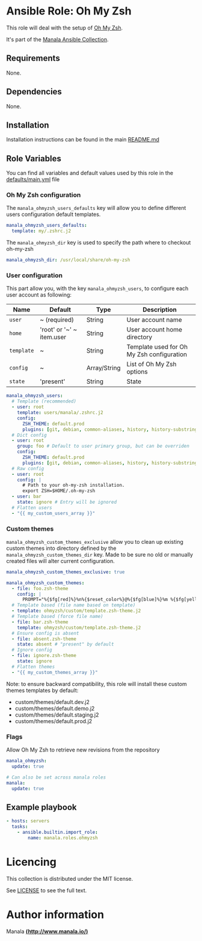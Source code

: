 # Ansible Role: Oh My Zsh

This role will deal with the setup of [Oh My Zsh](http://ohmyz.sh/).

It's part of the [Manala Ansible Collection](https://galaxy.ansible.com/manala/roles).

## Requirements

None.

## Dependencies

None.

## Installation

Installation instructions can be found in the main [README.md](https://github.com/manala/ansible-roles/blob/master/README.md)

## Role Variables

You can find all variables and default values used by this role in the [defaults/main.yml](./defaults/main.yml) file

### Oh My Zsh configuration

The `manala_ohmyzsh_users_defaults` key will allow you to define different users configuration default templates.

```yaml
manala_ohmyzsh_users_defaults:
  template: my/.zshrc.j2
```

The `manala_ohmyzsh_dir` key is used to specify the path where to checkout oh-my-zsh

```yaml
manala_ohmyzsh_dir: /usr/local/share/oh-my-zsh
```

### User configuration

This part allow you, with the key `manala_ohmyzsh_users`, to configure each user account as following:

| Name       | Default                   | Type         | Description                               |
| ---------- | ------------------------- | ------------ | ----------------------------------------- |
| `user`     | ~ (required)              | String       | User account name                         |
| `home`     | 'root' or '~' ~ item.user | String       | User account home directory               |
| `template` | ~                         | String       | Template used for Oh My Zsh configuration |
| `config`   | ~                         | Array/String | List of Oh My Zsh options                 |
| `state`    | 'present'                 | String       | State                                     |

```yaml
manala_ohmyzsh_users:
  # Template (recommended)
  - user: root
    template: users/manala/.zshrc.j2
    config:
      ZSH_THEME: default.prod
      plugins: [git, debian, common-aliases, history, history-substring-search]
  # Dict config
  - user: root
    group: foo # Default to user primary group, but can be overriden
    config:
      ZSH_THEME: default.prod
      plugins: [git, debian, common-aliases, history, history-substring-search]
  # Raw config
  - user: root
    config: |
      # Path to your oh-my-zsh installation.
      export ZSH=$HOME/.oh-my-zsh
  - user: bar
    state: ignore # Entry will be ignored
  # Flatten users
  - "{{ my_custom_users_array }}"
```

### Custom themes

`manala_ohmyzsh_custom_themes_exclusive` allow you to clean up existing custom themes into directory defined by the `manala_ohmyzsh_custom_themes_dir` key. Made to be sure no old or manually created files will alter current configuration.

```yaml
manala_ohmyzsh_custom_themes_exclusive: true
```

```yaml
manala_ohmyzsh_custom_themes:
  - file: foo.zsh-theme
    config: |
      PROMPT="%{$fg[red]%}%n%{$reset_color%}@%{$fg[blue]%}%m %{$fg[yellow]%}%~ %{$reset_color%}%% "
  # Template based (file name based on template)
  - template: ohmyzsh/custom/template.zsh-theme.j2
  # Template based (force file name)
  - file: bar.zsh-theme
    template: ohmyzsh/custom/template.zsh-theme.j2
  # Ensure config is absent
  - file: absent.zsh-theme
    state: absent # "present" by default
  # Ignore config
  - file: ignore.zsh-theme
    state: ignore
  # Flatten themes
  - "{{ my_custom_themes_array }}"
```

Note: to ensure backward compatibility, this role will install these custom themes templates by default:

- custom/themes/default.dev.j2
- custom/themes/default.demo.j2
- custom/themes/default.staging.j2
- custom/themes/default.prod.j2

### Flags

Allow Oh My Zsh to retrieve new revisions from the repository
```yaml
manala_ohmyzsh:
  update: true

# Can also be set across manala roles
manala:
  update: true
```

## Example playbook

```yaml
- hosts: servers
  tasks:
    - ansible.builtin.import_role:  
        name: manala.roles.ohmyzsh
```

# Licencing

This collection is distributed under the MIT license.

See [LICENSE](https://opensource.org/licenses/MIT) to see the full text.

# Author information

Manala [**(http://www.manala.io/)**](http://www.manala.io)
